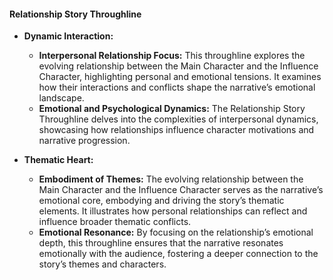 #### **Relationship Story Throughline**

- **Dynamic Interaction:**

  - **Interpersonal Relationship Focus:** This throughline explores the evolving relationship between the Main Character and the Influence Character, highlighting personal and emotional tensions. It examines how their interactions and conflicts shape the narrative’s emotional landscape.
  - **Emotional and Psychological Dynamics:** The Relationship Story Throughline delves into the complexities of interpersonal dynamics, showcasing how relationships influence character motivations and narrative progression.

- **Thematic Heart:**
  - **Embodiment of Themes:** The evolving relationship between the Main Character and the Influence Character serves as the narrative’s emotional core, embodying and driving the story’s thematic elements. It illustrates how personal relationships can reflect and influence broader thematic conflicts.
  - **Emotional Resonance:** By focusing on the relationship’s emotional depth, this throughline ensures that the narrative resonates emotionally with the audience, fostering a deeper connection to the story’s themes and characters.
